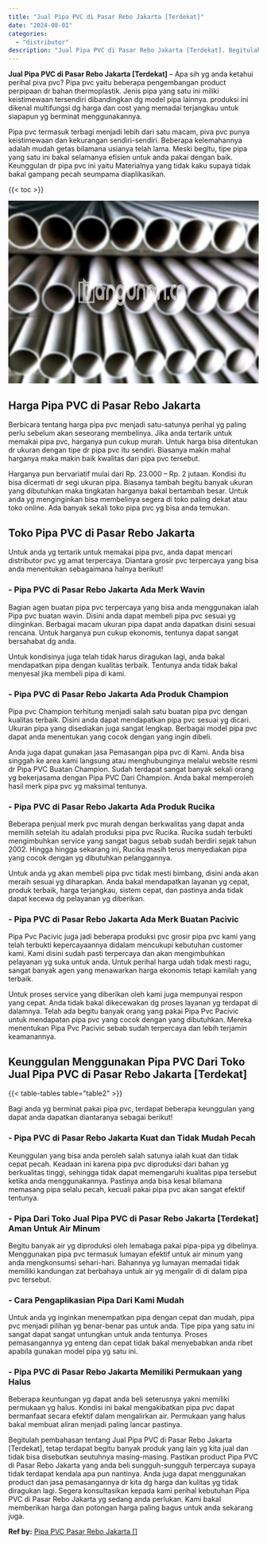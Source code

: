 ```yaml
---
title: "Jual Pipa PVC di Pasar Rebo Jakarta [Terdekat]"
date: "2024-08-01"
categories: 
  - "distributor"
description: "Jual Pipa PVC di Pasar Rebo Jakarta [Terdekat]. Begitulah pembahasan tentang Jual Pipa PVC di Pasar Rebo Jakarta [Terdekat], tetap terdapat begitu banyak p..."
---
```


**Jual Pipa PVC di Pasar Rebo Jakarta \[Terdekat\]** – Apa sih yg anda ketahui perihal piva pvc? Pipa pvc yaitu beberapa pengembangan product perpipaan dr bahan thermoplastik. Jenis pipa yang satu ini miliki keistimewaan tersendiri dibandingkan dg model pipa lainnya. produksi ini dikenal multifungsi dg harga dan cost yang memadai terjangkau untuk siapapun yg berminat menggunakannya.

Pipa pvc termasuk terbagi menjadi lebih dari satu macam, piva pvc punya keistimewaan dan kekurangan sendiri-sendiri. Beberapa kelemahannya adalah mudah getas bilamana usianya telah lama. Meski begitu, tipe pipa yang satu ini bakal selamanya efisien untuk anda pakai dengan baik. Keunggulan dr pipa pvc ini yaitu Materialnya yang tidak kaku supaya tidak bakal gampang pecah seumpama diaplikasikan.

{{< toc >}}

![Jual Pipa PVC di Pasar Rebo Jakarta [Terdekat]](/images/jaul-pipa-pvc-62.png)

## Harga Pipa PVC di Pasar Rebo Jakarta

Berbicara tentang harga pipa pvc menjadi satu-satunya perihal yg paling perlu sebelum akan seseorang membelinya. Jika anda tertarik untuk memakai pipa pvc, harganya pun cukup murah. Untuk harga bisa ditentukan dr ukuran dengan tipe dr pipa pvc itu sendiri. Biasanya makin mahal harganya maka makin baik kwalitas dari pipa pvc tersebut.

Harganya pun bervariatif mulai dari Rp. 23.000 – Rp. 2 jutaan. Kondisi itu bisa dicermati dr segi ukuran pipa. Biasanya tambah begitu banyak ukuran yang dibutuhkan maka tingkatan harganya bakal bertambah besar. Untuk anda yg menginginkan bisa membelinya segera di toko paling dekat atau toko online. Ada banyak sekali toko pipa pvc yg bisa anda temukan.

## Toko Pipa PVC di Pasar Rebo Jakarta

Untuk anda yg tertarik untuk memakai pipa pvc, anda dapat mencari distributor pvc yg amat terpercaya. Diantara grosir pvc terpercaya yang bisa anda menentukan sebagaimana halnya berikut!

### \- Pipa PVC di Pasar Rebo Jakarta Ada Merk Wavin

Bagian agen buatan pipa pvc terpercaya yang bisa anda menggunakan ialah Pipa pvc buatan wavin. Disini anda dapat membeli pipa pvc sesuai yg diinginkan. Berbagai macam ukuran pipa dapat anda dapatkan disini sesuai rencana. Untuk harganya pun cukup ekonomis, tentunya dapat sangat bersahabat dg anda.

Untuk kondisinya juga telah tidak harus diragukan lagi, anda bakal mendapatkan pipa dengan kualitas terbaik. Tentunya anda tidak bakal menyesal jika membeli pipa di kami.

### \- Pipa PVC di Pasar Rebo Jakarta Ada Produk Champion

Pipa pvc Champion terhitung menjadi salah satu buatan pipa pvc dengan kualitas terbaik. Disini anda dapat mendapatkan pipa pvc sesuai yg dicari. Ukuran pipa yang disediakan juga sangat lengkap. Berbagai model pipa pvc dapat anda menentukan yang cocok dengan yang ingin dibeli.

Anda juga dapat gunakan jasa Pemasangan pipa pvc di Kami. Anda bisa singgah ke area kami langsung atau menghubunginya melalui website resmi dr Pipa PVC Buatan Champion. Sudah terdapat sangat banyak sekali orang yg bekerjasama dengan Pipa PVC Dari Champion. Anda bakal memperoleh hasil merk pipa pvc yg maksimal tentunya.

### \- Pipa PVC di Pasar Rebo Jakarta Ada Produk Rucika

Beberapa penjual merk pvc murah dengan berkwalitas yang dapat anda memilih setelah itu adalah produksi pipa pvc Rucika. Rucika sudah terbukti mengimbuhkan service yang sangat bagus sebab sudah berdiri sejak tahun 2002. Hingga hingga sekarang ini, Rucika masih terus menyediakan pipa yang cocok dengan yg dibutuhkan pelanggannya.

Untuk anda yg akan membeli pipa pvc tidak mesti bimbang, disini anda akan meraih sesuai yg diharapkan. Anda bakal mendapatkan layanan yg cepat, produk terbaik, harga terjangkau, sistem cepat, dan pastinya anda tidak dapat kecewa dg pelayanan yg diberikan.

### \- Pipa PVC di Pasar Rebo Jakarta Ada Merk Buatan Pacivic

Pipa Pvc Pacivic juga jadi beberapa produksi pvc grosir pipa pvc kami yang telah terbukti kepercayaannya didalam mencukupi kebutuhan customer kami. Kami disini sudah pasti terpercaya dan akan mengimbuhkan pelayanan yg suka untuk anda. Untuk perihal harga udah tidak mesti ragu, sangat banyak agen yang menawarkan harga ekonomis tetapi kamilah yang terbaik.

Untuk proses service yang diberikan oleh kami juga mempunyai respon yang cepat. Anda tidak bakal dikecewakan dg proses layanan yg terdapat di dalamnya. Telah ada begitu banyak orang yang pakai Pipa Pvc Pacivic untuk mendapatan pipa pvc yang cocok dengan yang dibutuhkan. Mereka menentukan Pipa Pvc Pacivic sebab sudah terpercaya dan lebih terjamin keamanannya.

## Keunggulan Menggunakan Pipa PVC Dari Toko Jual Pipa PVC di Pasar Rebo Jakarta \[Terdekat\]

{{< table-tables table="table2" >}}

Bagi anda yg berminat pakai pipa pvc, terdapat beberapa keunggulan yang dapat anda dapatkan diantaranya sebagai berikut!

### \- Pipa PVC di Pasar Rebo Jakarta Kuat dan Tidak Mudah Pecah

Keunggulan yang bisa anda peroleh salah satunya ialah kuat dan tidak cepat pecah. Keadaan ini karena pipa pvc diproduksi dari bahan yg berkualitas tinggi, sehingga tidak dapat memengaruhi kualitas pipa tersebut ketika anda menggunakannya. Pastinya anda bisa kesal bilamana memasang pipa selalu pecah, kecuali pakai pipa pvc akan sangat efektif tentunya.

### \- Pipa Dari Toko Jual Pipa PVC di Pasar Rebo Jakarta \[Terdekat\] Aman Untuk Air Minum

Begitu banyak air yg diproduksi oleh lemabaga pakai pipa-pipa yg dibelinya. Menggunakan pipa pvc termasuk lumayan efektif untuk air minum yang anda mengkonsumsi sehari-hari. Bahannya yg lumayan memadai tidak memiliki kandungan zat berbahaya untuk air yg mengalir di di dalam pipa pvc tersebut.

### \- Cara Pengaplikasian Pipa Dari Kami Mudah

Untuk anda yg inginkan menempatkan pipa dengan cepat dan mudah, pipa pvc menjadi pilihan yg benar-benar pas untuk anda. Tipe pipa yang satu ini sangat dapat sangat untungkan untuk anda tentunya. Proses pemasangannya yg enteng dan cepat tidak bakal menyebabkan anda ribet apabila gunakan model pipa yg satu ini.

### \- Pipa PVC di Pasar Rebo Jakarta Memiliki Permukaan yang Halus

Beberapa keuntungan yg dapat anda beli seterusnya yakni memiliki permukaan yg halus. Kondisi ini bakal mengakibatkan pipa pvc dapat bermanfaat secara efektif dalam mengalirkan air. Permukaan yang halus bakal membuat aliran menjadi paling lancar pastinya.

Begitulah pembahasan tentang Jual Pipa PVC di Pasar Rebo Jakarta \[Terdekat\], tetap terdapat begitu banyak produk yang lain yg kita jual dan tidak bisa disebutkan seutuhnya masing-masing. Pastikan product Pipa PVC di Pasar Rebo Jakarta yang anda beli sungguh-sungguh terpercaya supaya tidak terdapat kendala apa pun nantinya. Anda juga dapat menggunakan product dan jasa pemasangannya dr kita dg harga dan kulitas yg tidak diragukan lagi. Segera konsultasikan kepada kami perihal kebutuhan Pipa PVC di Pasar Rebo Jakarta yg sedang anda perlukan. Kami bakal memberikan harga dan potongan harga paling bagus untuk anda sekarang juga.

**Ref by:** [Pipa PVC Pasar Rebo Jakarta []](https://id.wikipedia.org/wiki/Pipa)
